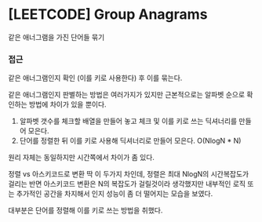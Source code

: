 # [LEETCODE] Group Anagrams

같은 애너그램을 가진 단어들 묶기

### 접근

같은 애너그램인지 확인 (이를 키로 사용한다) 후 이를 묶는다.

같은 애너그램인지 판별하는 방법은 여러가지가 있지만 근본적으로는 알파벳 순으로 확인하는 방법에 차이가 있을 뿐이다.

1. 알파벳 갯수를 체크할 배열을 만들어 놓고 체크 및 이를 키로 쓰는 딕셔너리를 만들어 모은다.
2. 단어를 정렬한 뒤 이를 키로 사용해 딕셔너리로 만들어 모은다. O(NlogN \* N)

원리 자체는 동일하지만 시간쪽에서 차이가 좀 있다.

정렬 vs 아스키코드로 변환 딱 이 두가지 차인데, 정렬은 최대 NlogN의 시간복잡도가 걸리는 반면 아스키코드 변환은 N의 복잡도가 걸릴것이라 생각했지만 내부적인 로직 또는 추가적인 공간을 차지해서 인지 성능이 좀 더 떨어지는 모습을 보였다.

대부분은 단어를 정렬해 이를 키로 쓰는 방법을 취했다.
